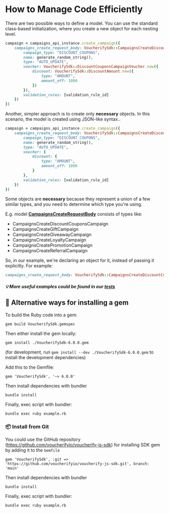 # How to Manage Code Efficiently

There are two possible ways to define a model. 
You can use the standard class-based initialization, where you create a new object for each nesting level.

```ruby
campaign = campaigns_api_instance.create_campaign({
    campaigns_create_request_body: VoucherifySdk::CampaignsCreateDiscountCouponsCampaign.new({
        campaign_type: "DISCOUNT_COUPONS",
        name: generate_random_string(),
        type: "AUTO_UPDATE",
        voucher: VoucherifySdk::DiscountCouponsCampaignVoucher.new({
            discount: VoucherifySdk::DiscountAmount.new({
                type: "AMOUNT",
                amount_off: 1000
            })
        }),
        validation_rules: [validation_rule_id]
    })
})
```

Another, simpler approach is to create only **necessary** objects. In this scenario, the model is created using JSON-like syntax..

```ruby
campaign = campaigns_api_instance.create_campaign({
    campaigns_create_request_body: VoucherifySdk::CampaignsCreateDiscountCouponsCampaign.new({
        campaign_type: "DISCOUNT_COUPONS",
        name: generate_random_string(),
        type: "AUTO_UPDATE",
        voucher: {
            discount: {
                type: "AMOUNT",
                amount_off: 1000
            }
        },
        validation_rules: [validation_rule_id]
    })
})
```

Some objects are **necessary** because they represent a union of a few similar types, and you need to determine which type you're using.

E.g. model [**CampaignsCreateRequestBody**](./lib/VoucherifySdk/models/campaigns_create_request_body.rb) consists of types like:
- CampaignsCreateDiscountCouponsCampaign 
- CampaignsCreateGiftCampaign
- CampaignsCreateGiveawayCampaign
- CampaignsCreateLoyaltyCampaign
- CampaignsCreatePromotionCampaign
- CampaignsCreateReferralCampaign

So, in our example, we're declaring an object for it, instead of passing it explicitly. For example:
```ruby
campaigns_create_request_body: VoucherifySdk::CampaignsCreateDiscountCouponsCampaign.new(...)
```

##### 💡 More useful examples could be found in our [tests](./__tests__)

## 🔄 Alternative ways for installing a gem

To build the Ruby code into a gem:

```shell
gem build VoucherifySdk.gemspec
```

Then either install the gem locally:

```shell
gem install ./VoucherifySdk-6.0.0.gem
```

(for development, run `gem install --dev ./VoucherifySdk-6.0.0.gem` to install the development dependencies)

Add this to the Gemfile:

```shell
gem 'VoucherifySdk', '~> 6.0.0'
```

Then install dependencies with bundler

```shell
bundle install
```

Finally, exec script with bundler:

```shell
bundle exec ruby example.rb
```

### 📦 Install from Git

You could use the GitHub repository (https://github.com/voucherifyio/voucherify-js-sdk) for installing SDK gem by adding it to the `Gemfile`

```shell
gem 'VoucherifySdk', :git => 'https://github.com/voucherifyio/voucherify-js-sdk.git', branch: 'main'
```

Then install dependencies with bundler

```shell
bundle install
```

Finally, exec script with bundler:

```shell
bundle exec ruby example.rb
```

